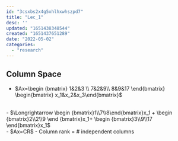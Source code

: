 ```yaml
---
id: "3csxbs2x4g5xhlhxwhszpd7"
title: "Lec_1"
desc: ''
updated: "1651438348544"
created: "1651437651289"
date: "2022-05-02"
categories: 
  - "research"
---
```




## Column Space
- $Ax=\begin {bmatrix}
1&2&3 \\
7&2&9\\
8&9&17
\end{bmatrix} 
\begin{bmatrix} x_1&x_2&x_3\end{bmatrix}$
<br>
- $\Longrightarrow \begin {bmatrix}1\\7\\8\end{bmatrix}x_1 + \begin {bmatrix}2\\2\\9 \end {bmatrix}x_1+ \begin {bmatrix}3\\9\\17 \end{bmatrix}x_1$
<br>
- $Ax=CR$
- Column rank = # independent columns



